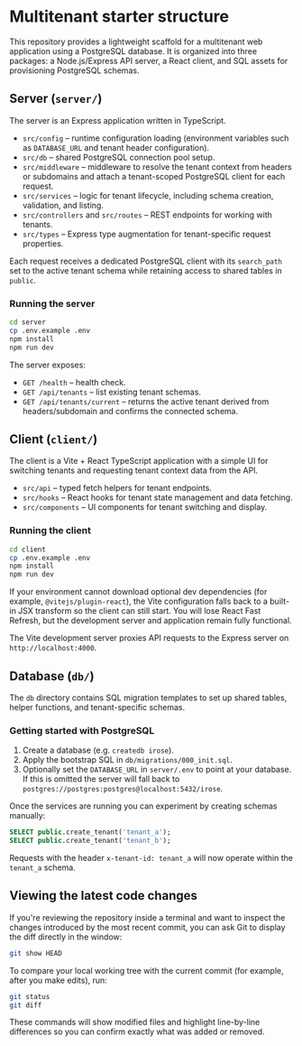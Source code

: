 # Multitenant starter structure

This repository provides a lightweight scaffold for a multitenant web application using a PostgreSQL database. It is organized into three packages: a Node.js/Express API server, a React client, and SQL assets for provisioning PostgreSQL schemas.

## Server (`server/`)

The server is an Express application written in TypeScript.

- `src/config` – runtime configuration loading (environment variables such as `DATABASE_URL` and tenant header configuration).
- `src/db` – shared PostgreSQL connection pool setup.
- `src/middleware` – middleware to resolve the tenant context from headers or subdomains and attach a tenant-scoped PostgreSQL client for each request.
- `src/services` – logic for tenant lifecycle, including schema creation, validation, and listing.
- `src/controllers` and `src/routes` – REST endpoints for working with tenants.
- `src/types` – Express type augmentation for tenant-specific request properties.

Each request receives a dedicated PostgreSQL client with its `search_path` set to the active tenant schema while retaining access to shared tables in `public`.

### Running the server

```bash
cd server
cp .env.example .env
npm install
npm run dev
```

The server exposes:

- `GET /health` – health check.
- `GET /api/tenants` – list existing tenant schemas.
- `GET /api/tenants/current` – returns the active tenant derived from headers/subdomain and confirms the connected schema.

## Client (`client/`)

The client is a Vite + React TypeScript application with a simple UI for switching tenants and requesting tenant context data from the API.

- `src/api` – typed fetch helpers for tenant endpoints.
- `src/hooks` – React hooks for tenant state management and data fetching.
- `src/components` – UI components for tenant switching and display.

### Running the client

```bash
cd client
cp .env.example .env
npm install
npm run dev
```

If your environment cannot download optional dev dependencies (for example,
`@vitejs/plugin-react`), the Vite configuration falls back to a built-in JSX
transform so the client can still start. You will lose React Fast Refresh, but
the development server and application remain fully functional.

The Vite development server proxies API requests to the Express server on `http://localhost:4000`.

## Database (`db/`)

The `db` directory contains SQL migration templates to set up shared tables, helper functions, and tenant-specific schemas.

### Getting started with PostgreSQL

1. Create a database (e.g. `createdb irose`).
2. Apply the bootstrap SQL in `db/migrations/000_init.sql`.
3. Optionally set the `DATABASE_URL` in `server/.env` to point at your database. If this is
   omitted the server will fall back to `postgres://postgres:postgres@localhost:5432/irose`.

Once the services are running you can experiment by creating schemas manually:

```sql
SELECT public.create_tenant('tenant_a');
SELECT public.create_tenant('tenant_b');
```

Requests with the header `x-tenant-id: tenant_a` will now operate within the `tenant_a` schema.

## Viewing the latest code changes

If you're reviewing the repository inside a terminal and want to inspect the
changes introduced by the most recent commit, you can ask Git to display the
diff directly in the window:

```bash
git show HEAD
```

To compare your local working tree with the current commit (for example, after
you make edits), run:

```bash
git status
git diff
```

These commands will show modified files and highlight line-by-line
differences so you can confirm exactly what was added or removed.
